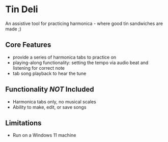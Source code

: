 # Tin Deli
 An assistive tool for practicing harmonica - where good tin sandwiches are made ;)

## Core Features 
 - provide a series of harmonica tabs to practice on
 - playing-along functionality: setting the tempo via audio beat and listening for correct note
 - tab song playback to hear the tune

## Functionality *NOT* Included
- Harmonica tabs only, no musical scales
- Ability to make, edit, or save songs

## Limitations
- Run on a Windows 11 machine